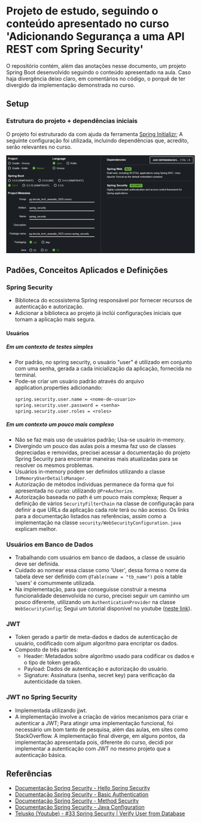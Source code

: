 # Projeto de estudo, seguindo o conteúdo apresentado no curso 'Adicionando Segurança a uma API REST com Spring Security'

O repositório contém, além das anotações nesse documento, um projeto Spring Boot desenvolvido seguindo o conteúdo
apresentado na aula.
Caso haja divergência deixo claro, em comentários no código, o porquê de ter divergido da implementação demonstrada no
curso.

## Setup

### Estrutura do projeto + dependências iniciais

O projeto foi estruturado da com ajuda da ferramenta [Spring Initializr](start.spring.io);
A seguinte configuração foi utilizada, incluindo dependências que, acredito, serão relevantes no curso.

![Imagem do setup configurado no Spring Initializr](./img/setup_initializr.png)

## Padões, Conceitos Aplicados e Definições

### Spring Security

- Biblioteca do ecossistema Spring responsável por fornecer recursos de autenticação e autorização.
- Adicionar a biblioteca ao projeto já inclúi configurações iniciais que tornam a aplicação mais segura.

#### Usuários

##### Em um contexto de testes simples

- Por padrão, no spring security, o usuário "user" é utilizado em conjunto com uma senha, gerada a cada inicialização da
  aplicação, fornecida no terminal.
- Pode-se criar um usuário padrão através do arquivo application.properties adicionando:
    ```
    spring.security.user.name = <nome-de-usuario>
    spring.security.user.password = <senha>
    spring.security.user.roles = <roles>
    ```

##### Em um contexto um pouco mais complexo

- Não se faz mais uso de usuários padrão; Usa-se usuário in-memory.
- Divergindo um pouco das aulas pois a mesma faz uso de classes depreciadas e removidas,
  precisei acessar a documentação do projeto Spring Security para encontrar
  maneiras mais atualizadas para se resolver os mesmos problemas.
- Usuários in-memory podem ser definidos utilizando a classe `InMemoryUserDetailsManager`.
- Autorização de métodos individuas permanece da forma que foi apresentada no curso: utilizando `@PreAuthorize`.
- Autorização baseada no path é um pouco mais complexa; Requer a definição de vários `SecurityFilterChain` na classe de
  configuração
  para definir a que URLs da aplicação cada *role* terá ou não acesso. Os links para a documentação listados nas
  referências,
  assim como a implementação na classe `security/WebSecurityConfiguration.java` explicam melhor.

### Usuários em Banco de Dados

- Trabalhando com usuários em banco de dadaos, a classe de usuário deve ser definida.
- Cuidado ao nomear essa classe como 'User', dessa forma o nome da tabela deve ser definido com
  `@Table(name = "tb_name")` pois a table 'users' é comummente utilizada.
- Na implementação, para que conseguisse construir a mesma funcionalidade desenvolvida no curso, precisei seguir um
  caminho
  um pouco diferente, utilizando um `AuthenticationProvider` na classe `WebSecurityConfig`;
  Segui um tutorial disponível no youtube ([neste link](https://www.youtube.com/watch?v=bOX1VYNqKCY)).

### JWT

- Token gerado a partir de meta-dados e dados de autenticação de usuário, codificado com algum algorítmo para encriptar
  os dados.
- Composto de três partes:
    - Header: Metadados sobre algorítmo usado para codificar os dados e o tipo de token gerado.
    - Payload: Dados de autenticação e autorização do usuário.
    - Signature: Assinatura (senha, secret key) para verificação da autenticidade da token.

### JWT no Spring Security

- Implementada utilizando jjwt.
- A implementação involve a criação de vários mecanismos para criar e autenticar a JWT;
  Para atingir uma implementação funcional, foi necessário um bom tanto de pesquisa, além das aulas,
  em sites como StackOverflow. A implementação final diverge, em alguns pontos, da implementação apresentada
  pois, diferente do curso, decidi por implementar a autenticação com JWT no mesmo projeto que a autenticação
  básica.

## Referências

- [Documentação Spring Security - Hello Spring Security](https://docs.spring.io/spring-security/reference/servlet/getting-started.html)
- [Documentação Spring Security - Basic Authentication](https://docs.spring.io/spring-security/reference/servlet/authentication/passwords/basic.html)
- [Documentação Spring Security - Method Security](https://docs.spring.io/spring-security/reference/servlet/authorization/method-security.html)
- [Documentação Spring Security - Java Configuration](https://docs.spring.io/spring-security/reference/servlet/configuration/java.html)
- [Telusko (Youtube) - #33 Spring Security | Verify User from Database](https://www.youtube.com/watch?v=bOX1VYNqKCY)